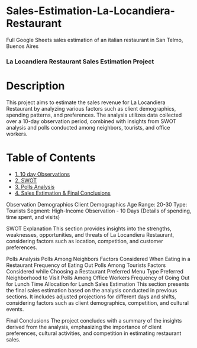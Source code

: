 # Sales-Estimation-La-Locandiera-Restaurant
Full Google Sheets sales estimation of an italian restaurant in San Telmo, Buenos Aires


### La Locandiera Restaurant Sales Estimation Project

# Description
This project aims to estimate the sales revenue for La Locandiera Restaurant by analyzing various factors such as client demographics, spending patterns, and preferences. The analysis utilizes data collected over a 10-day observation period, combined with insights from SWOT analysis and polls conducted among neighbors, tourists, and office workers.

# Table of Contents
- [1. 10 day Observations](#10-days-Observations)
- [2. SWOT](#SWOT)
- [3. Polls Analysis](#Polls-Analysis)
- [4. Sales Estimation & Final Conclusions](#Sales-Estimation-&-Final-Conclusions])



Observation Demographics
Client Demographics
Age Range: 20-30
Type: Tourists
Segment: High-Income
Observation - 10 Days
(Details of spending, time spent, and visits)

SWOT Explanation
This section provides insights into the strengths, weaknesses, opportunities, and threats of La Locandiera Restaurant, considering factors such as location, competition, and customer preferences.

Polls Analysis
Polls Among Neighbors
Factors Considered When Eating in a Restaurant
Frequency of Eating Out
Polls Among Tourists
Factors Considered while Choosing a Restaurant
Preferred Menu Type
Preferred Neighborhood to Visit
Polls Among Office Workers
Frequency of Going Out for Lunch
Time Allocation for Lunch
Sales Estimation
This section presents the final sales estimation based on the analysis conducted in previous sections. It includes adjusted projections for different days and shifts, considering factors such as client demographics, competition, and cultural events.

Final Conclusions
The project concludes with a summary of the insights derived from the analysis, emphasizing the importance of client preferences, cultural activities, and competition in estimating restaurant sales.

